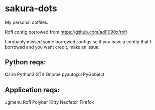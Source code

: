 # sakura-dots
My personal dotfiles.

Rofi config borrowed from https://github.com/adi1090x/rofi

I probably missed some borrowed configs so if you have a config that I borrowed and you want credit, make an issue.

Python reqs:
--

  Cairo
  Python3
  GTK
  Gnome
  pyautogui
  PyGobject
  
Application reqs:
--

  Jgmenu
  Rofi
  Polybar
  Kitty
  Neofetch
  Firefox
